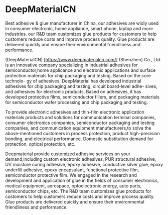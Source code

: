 # DeepMaterialCN

Best adhesive & glue manufacturer in China, our adhesives are widly used in consumer electronic, home appliance, smart phone, laptop and more industries. our R&D team customizes glue products for customers to help customers reduce costs and improve process quality. Glue products are delivered quickly and ensure their environmental friendliness and performance.

(DeepMaterialCN) [https://www.deepmaterialcn.com/] (Shenzhen) Co., Ltd. is an innovative company specializing in industrial adhesives for semiconductor,home applicance and electronic applications and surface protection materials for chip packaging and testing. Based on the core technolo- gy of adhesives, DeepMaterial has developed industrial adhesives for chip packaging and testing, circuit board-level adhe- sives, and adhesives for electronic products. Based on adhesives, it has developed protective films, semiconductor fillers, and packaging materials for semiconductor wafer processing and chip packaging and testing. 
 
To provide electronic adhesives and thin-film electronic application materials products and solutions for communication terminal companies, consumer electronics companies, semiconductor packaging and testing companies, and communication equipment manufacturers,to solve the above-mentioned customers in process protection, product high-precision bonding, and electrical performance. Domestic substitution demand for protection, optical protection, etc.

Deepmaterial provide customized adhesive services on your demand,including custom electronic adhesives, PUR structural adhesive, UV moisture curing adhesive, epoxy adhesive, conductive silver glue, epoxy underfill adhesive, epoxy encapsulant, functional protective film, semiconductor protective film. We engaged in the research and development and application of glue in the fields of consumer electronics, medical equipment, aerospace, optoelectronic energy, auto parts, semiconductor chips, etc. The R&D team customizes glue products for customers to help customers reduce costs and improve process quality. Glue products are delivered quickly and ensure their environmental friendliness and performance.

